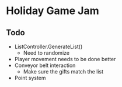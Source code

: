 # Holiday Game Jam

## Todo
- ListController.GenerateList()
    - Need to randomize
- Player movement needs to be done better
- Conveyor belt interaction
    - Make sure the gifts match the list
- Point system
